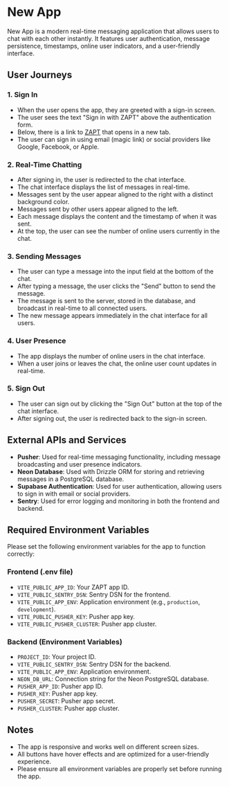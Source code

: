 # New App

New App is a modern real-time messaging application that allows users to chat with each other instantly. It features user authentication, message persistence, timestamps, online user indicators, and a user-friendly interface.

## User Journeys

### 1. Sign In

- When the user opens the app, they are greeted with a sign-in screen.
- The user sees the text "Sign in with ZAPT" above the authentication form.
- Below, there is a link to [ZAPT](https://www.zapt.ai) that opens in a new tab.
- The user can sign in using email (magic link) or social providers like Google, Facebook, or Apple.
  
### 2. Real-Time Chatting

- After signing in, the user is redirected to the chat interface.
- The chat interface displays the list of messages in real-time.
- Messages sent by the user appear aligned to the right with a distinct background color.
- Messages sent by other users appear aligned to the left.
- Each message displays the content and the timestamp of when it was sent.
- At the top, the user can see the number of online users currently in the chat.
  
### 3. Sending Messages

- The user can type a message into the input field at the bottom of the chat.
- After typing a message, the user clicks the "Send" button to send the message.
- The message is sent to the server, stored in the database, and broadcast in real-time to all connected users.
- The new message appears immediately in the chat interface for all users.

### 4. User Presence

- The app displays the number of online users in the chat interface.
- When a user joins or leaves the chat, the online user count updates in real-time.

### 5. Sign Out

- The user can sign out by clicking the "Sign Out" button at the top of the chat interface.
- After signing out, the user is redirected back to the sign-in screen.

## External APIs and Services

- **Pusher**: Used for real-time messaging functionality, including message broadcasting and user presence indicators.
- **Neon Database**: Used with Drizzle ORM for storing and retrieving messages in a PostgreSQL database.
- **Supabase Authentication**: Used for user authentication, allowing users to sign in with email or social providers.
- **Sentry**: Used for error logging and monitoring in both the frontend and backend.

## Required Environment Variables

Please set the following environment variables for the app to function correctly:

### Frontend (.env file)

- `VITE_PUBLIC_APP_ID`: Your ZAPT app ID.
- `VITE_PUBLIC_SENTRY_DSN`: Sentry DSN for the frontend.
- `VITE_PUBLIC_APP_ENV`: Application environment (e.g., `production`, `development`).
- `VITE_PUBLIC_PUSHER_KEY`: Pusher app key.
- `VITE_PUBLIC_PUSHER_CLUSTER`: Pusher app cluster.

### Backend (Environment Variables)

- `PROJECT_ID`: Your project ID.
- `VITE_PUBLIC_SENTRY_DSN`: Sentry DSN for the backend.
- `VITE_PUBLIC_APP_ENV`: Application environment.
- `NEON_DB_URL`: Connection string for the Neon PostgreSQL database.
- `PUSHER_APP_ID`: Pusher app ID.
- `PUSHER_KEY`: Pusher app key.
- `PUSHER_SECRET`: Pusher app secret.
- `PUSHER_CLUSTER`: Pusher app cluster.

## Notes

- The app is responsive and works well on different screen sizes.
- All buttons have hover effects and are optimized for a user-friendly experience.
- Please ensure all environment variables are properly set before running the app.
